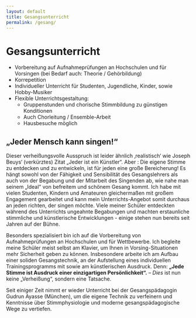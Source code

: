 ```yaml
---
layout: default
title: Gesangsunterricht
permalink: /gesang/
---
```


Gesangsunterricht
=================



* Vorbereitung auf Aufnahmeprüfungen an Hochschulen und für Vorsingen (bei Bedarf auch: Theorie / Gehörbildung)
* Korrepetition
* Individueller Unterricht für Studenten, Jugendliche, Kinder, sowie Hobby-Musiker
* Flexible Unterrichtsgestaltung:   
  - Gruppenstunden und chorische Stimmbildung zu günstigen Konditionen
  - Auch Chorleitung / Ensemble-Arbeit
  - Hausbesuche möglich




„Jeder Mensch kann singen!“
---------------------------

Dieser verheißungsvolle Ausspruch ist leider ähnlich ‚realistisch‘ wie Joseph Beuys‘ (verkürztes) Zitat „Jeder ist ein Künstler“. Aber : Die eigene Stimme zu entdecken und zu entwickeln, ist für jeden eine große Bereicherung! Es hängt sowohl von der Fähigkeit und Sensibilität des Gesangslehrers als auch von der Begabung und der Mitarbeit des Singenden ab, wie nahe  man seinem „Ideal“ von befreitem und schönem Gesang kommt. Ich habe mit vielen Studenten, Kindern und Amateuren gleichermaßen mit großem Engagement gearbeitet und kann mein Unterrichts-Angebot somit durchaus an jeden richten, der singen möchte. Viele meiner Schüler entdeckten während des Unterrichts ungeahnte Begabungen und machten erstaunliche stimmliche und künstlerische Entwicklungen - einige stehen nun bereits seit Jahren auf der Bühne.  

Besonders spezialisiert bin ich auf die Vorbereitung von Aufnahmeprüfungen an Hochschulen und für Wettbewerbe. Ich begleite meine Schüler meist selbst am Klavier, um Ihnen in Vorsing-Situationen mehr Sicherheit geben zu können. Insbesondere arbeite ich am Aufbau einer soliden Gesangstechnik, an der Aufstellung eines individuellen Trainingsprogramms mit sowie am  künstlerischen Ausdruck. Denn: **„Jede Stimme ist Ausdruck einer einzigartigen Persönlichkeit“.** – *Dies* ist nun keine „Verheißung“, sondern eine Tatsache.

Seit einiger Zeit nimmt er wieder Unterricht bei der Gesangspädagogin Gudrun Ayasse (München), um die eigene Technik zu verfeinern und Kenntnisse über Stimmphysiologie und moderne gesangspädagogische Wege zu vertiefen.  

